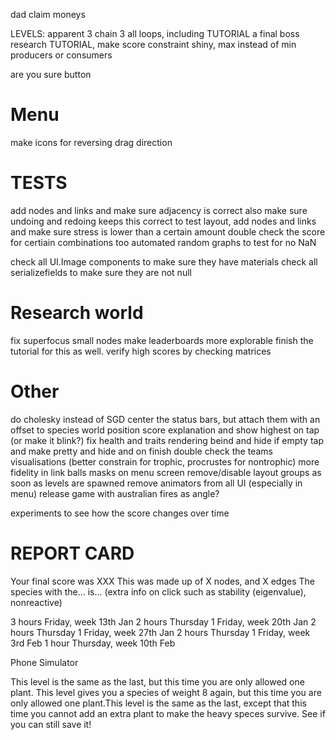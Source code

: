 dad
claim moneys

LEVELS:
apparent 3
chain 3
all loops, including TUTORIAL
a final boss
research TUTORIAL, make score constraint shiny, max instead of min producers or consumers

are you sure button


# Menu
make icons for reversing drag direction

# TESTS
add nodes and links and make sure adjacency is correct
also make sure undoing and redoing keeps this correct
to test layout, add nodes and links and make sure stress is lower than a certain amount
double check the score for certiain combinations too
automated random graphs to test for no NaN

check all UI.Image components to make sure they have materials
check all serializefields to make sure they are not null

# Research world
fix superfocus small nodes
make leaderboards more explorable
finish the tutorial for this as well.
verify high scores by checking matrices

# Other
do cholesky instead of SGD
center the status bars, but attach them with an offset to species world position
score explanation and show highest on tap (or make it blink?)
fix health and traits rendering beind and hide if empty tap and make pretty and hide and on finish
double check the teams visualisations (better constrain for trophic, procrustes for nontrophic)
more fidelity in link balls
masks on menu screen
remove/disable layout groups as soon as levels are spawned
remove animators from all UI (especially in menu)
release game with australian fires as angle?

experiments to see how the score changes over time

# REPORT CARD
Your final score was XXX
This was made up of X nodes, and X edges
The species with the... is...
(extra info on click such as stability (eigenvalue), nonreactive)

3 hours Friday,            week 13th Jan
2 hours Thursday 1 Friday, week 20th Jan
2 hours Thursday 1 Friday, week 27th Jan
2 hours Thursday 1 Friday, week 3rd Feb
1 hour Thursday,           week 10th Feb

Phone Simulator

This level is the same as the last, but this time you are only allowed one plant.
This level gives you a species of weight 8 again, but this time you are only allowed one plant.This level is the same as the last, except that this time you cannot add an extra plant to make the heavy speces survive. See if you can still save it!